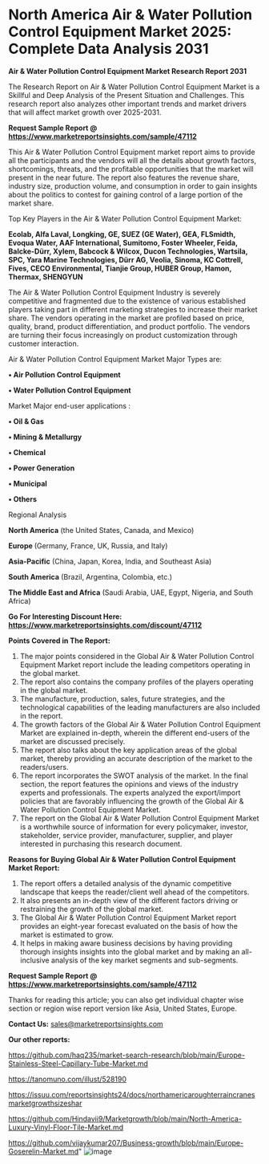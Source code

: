# North America Air & Water Pollution Control Equipment Market 2025: Complete Data Analysis 2031

<strong>Air & Water Pollution Control Equipment Market Research Report 2031</strong>

The Research Report on Air & Water Pollution Control Equipment Market is a Skillful and Deep Analysis of the Present Situation and Challenges. This research report also analyzes other important trends and market drivers that will affect market growth over 2025-2031.

<strong>Request Sample Report @ <a href=https://www.marketreportsinsights.com/sample/47112>https://www.marketreportsinsights.com/sample/47112</a></strong>

This Air & Water Pollution Control Equipment market report aims to provide all the participants and the vendors will all the details about growth factors, shortcomings, threats, and the profitable opportunities that the market will present in the near future. The report also features the revenue share, industry size, production volume, and consumption in order to gain insights about the politics to contest for gaining control of a large portion of the market share.

Top Key Players in the Air & Water Pollution Control Equipment Market:

<strong>Ecolab, Alfa Laval, Longking, GE, SUEZ (GE Water), GEA, FLSmidth, Evoqua Water, AAF International, Sumitomo, Foster Wheeler, Feida, Balcke-Dürr, Xylem, Babcock & Wilcox, Ducon Technologies, Wartsila, SPC, Yara Marine Technologies, Dürr AG, Veolia, Sinoma, KC Cottrell, Fives, CECO Environmental, Tianjie Group, HUBER Group, Hamon, Thermax, SHENGYUN</strong>

The Air & Water Pollution Control Equipment Industry is severely competitive and fragmented due to the existence of various established players taking part in different marketing strategies to increase their market share. The vendors operating in the market are profiled based on price, quality, brand, product differentiation, and product portfolio. The vendors are turning their focus increasingly on product customization through customer interaction.

Air & Water Pollution Control Equipment Market Major Types are:

<strong>•  Air Pollution Control Equipment

•  Water Pollution Control Equipment</strong>

Market Major end-user applications :

<strong>•  Oil & Gas

•  Mining & Metallurgy

•  Chemical

•  Power Generation

•  Municipal

•  Others</strong>

Regional Analysis

</u><strong><b>North America</b></strong> (the United States, Canada, and Mexico)

<strong><b>Europe </b></strong>(Germany, France, UK, Russia, and Italy)

<strong><b>Asia-Pacific</b></strong> (China, Japan, Korea, India, and Southeast Asia)

<strong><b>South America</b></strong> (Brazil, Argentina, Colombia, etc.)

<strong><b>The Middle East and Africa</b></strong> (Saudi Arabia, UAE, Egypt, Nigeria, and South Africa)

<strong>Go For Interesting Discount Here: <a href=https://www.marketreportsinsights.com/discount/47112>https://www.marketreportsinsights.com/discount/47112</a></strong>

<strong>Points Covered in The Report:</strong>
<ol>
  <li>The major points considered in the Global Air & Water Pollution Control Equipment Market report include the leading competitors operating in the global market.</li>
  <li>The report also contains the company profiles of the players operating in the global market.</li>
  <li>The manufacture, production, sales, future strategies, and the technological capabilities of the leading manufacturers are also included in the report.</li>
  <li>The growth factors of the Global Air & Water Pollution Control Equipment Market are explained in-depth, wherein the different end-users of the market are discussed precisely.</li>
  <li>The report also talks about the key application areas of the global market, thereby providing an accurate description of the market to the readers/users.</li>
  <li>The report incorporates the SWOT analysis of the market. In the final section, the report features the opinions and views of the industry experts and professionals. The experts analyzed the export/import policies that are favorably influencing the growth of the Global Air & Water Pollution Control Equipment Market.</li>
  <li>The report on the Global Air & Water Pollution Control Equipment Market is a worthwhile source of information for every policymaker, investor, stakeholder, service provider, manufacturer, supplier, and player interested in purchasing this research document.</li>
</ol>
<strong>Reasons for Buying Global Air & Water Pollution Control Equipment Market Report:</strong>

<ol>
  <li>The report offers a detailed analysis of the dynamic competitive landscape that keeps the reader/client well ahead of the competitors.</li>
  <li>It also presents an in-depth view of the different factors driving or restraining the growth of the global market.</li>
  <li>The Global Air & Water Pollution Control Equipment Market report provides an eight-year forecast evaluated on the basis of how the market is estimated to grow.</li>
  <li>It helps in making aware business decisions by having providing thorough insights insights into the global market and by making an all-inclusive analysis of the key market segments and sub-segments.</li>
</ol>
<strong>Request Sample Report @ <a href=https://www.marketreportsinsights.com/sample/47112>https://www.marketreportsinsights.com/sample/47112</a></strong>


Thanks for reading this article; you can also get individual chapter wise section or region wise report version like Asia, United States, Europe.

<strong>Contact Us:</strong>
sales@marketreportsinsights.com

<strong>Our other reports:</strong>

<a href=https://github.com/haq235/market-search-research/blob/main/Europe-Stainless-Steel-Capillary-Tube-Market.md>https://github.com/haq235/market-search-research/blob/main/Europe-Stainless-Steel-Capillary-Tube-Market.md</a>

<a href=https://tanomuno.com/illust/528190>https://tanomuno.com/illust/528190</a>

<a href=https://issuu.com/reportsinsights24/docs/northamericaroughterraincranesmarketgrowthsizeshar>https://issuu.com/reportsinsights24/docs/northamericaroughterraincranesmarketgrowthsizeshar</a>

<a href=https://github.com/Hindavii9/Marketgrowth/blob/main/North-America-Luxury-Vinyl-Floor-Tile-Market.md>https://github.com/Hindavii9/Marketgrowth/blob/main/North-America-Luxury-Vinyl-Floor-Tile-Market.md</a>

<a href=https://github.com/vijaykumar207/Business-growth/blob/main/Europe-Goserelin-Market.md>https://github.com/vijaykumar207/Business-growth/blob/main/Europe-Goserelin-Market.md</a>"
![image](https://github.com/user-attachments/assets/d7a3de54-83ae-42c3-a24d-b1b24a5efc92)
